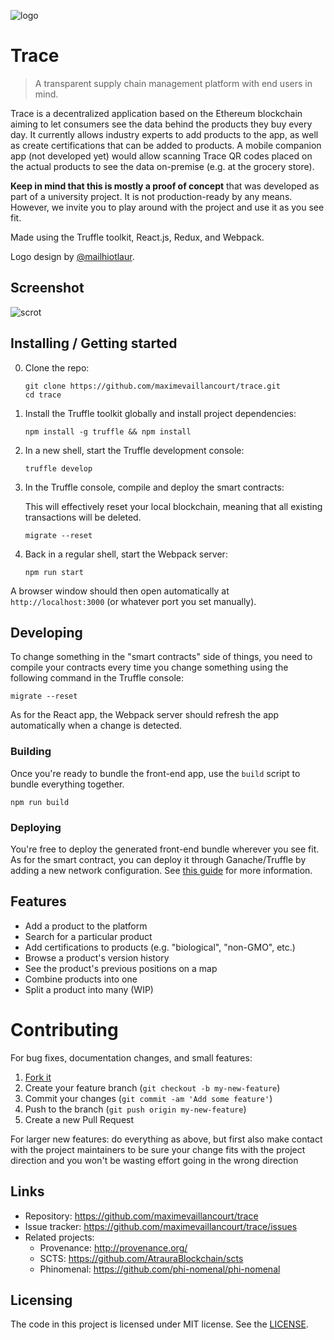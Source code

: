 ![logo](https://user-images.githubusercontent.com/8457808/38818082-db3aea62-4167-11e8-8e59-7af47131c087.png)

# Trace

> A transparent supply chain management platform with end users in mind.

Trace is a decentralized application based on the Ethereum blockchain aiming to
let consumers see the data behind the products they buy every day. It currently 
allows industry experts to add products to the app, as well as create certifications
that can be added to products. A mobile companion app (not developed yet) would 
allow scanning Trace QR codes placed on the actual products to see the data
on-premise (e.g. at the grocery store).

**Keep in mind that this is mostly a proof of concept** that was developed as part of a university project. It
is not production-ready by any means. However, we invite you to play around with the project
and use it as you see fit.

Made using the Truffle toolkit, React.js, Redux, and Webpack.

Logo design by [@mailhiotlaur](https://twitter.com/mailhiotlaur).

## Screenshot

![scrot](https://user-images.githubusercontent.com/8457808/38819232-d35aed1e-4168-11e8-90e7-1d74fe726729.png)

## Installing / Getting started

0. Clone the repo:

    ```shell
    git clone https://github.com/maximevaillancourt/trace.git
    cd trace
    ```
    
1. Install the Truffle toolkit globally and install project dependencies:

    ```shell
    npm install -g truffle && npm install
    ```

2. In a new shell, start the Truffle development console:

    ```shell
    truffle develop
    ```

3. In the Truffle console, compile and deploy the smart contracts:

    This will effectively reset your local blockchain, meaning that all existing transactions will be deleted.

    ```shell
    migrate --reset
    ```

4. Back in a regular shell, start the Webpack server:

    ```shell
    npm run start
    ```

A browser window should then open automatically at `http://localhost:3000` (or whatever port you set manually).

## Developing

To change something in the "smart contracts" side of things, you need to compile your contracts every time you change something
using the following command in the Truffle console:

```shell
migrate --reset
```

As for the React app, the Webpack server should refresh the app automatically when a change is detected.

### Building

Once you're ready to bundle the front-end app, use the `build` script to bundle everything together.

```shell
npm run build
```

### Deploying

You're free to deploy the generated front-end bundle wherever you see fit. As for the smart contract, you can deploy it through Ganache/Truffle by adding a new network configuration. See [this guide](http://truffleframework.com/tutorials/deploying-to-the-live-network) for more information.

## Features

* Add a product to the platform
* Search for a particular product
* Add certifications to products (e.g. "biological", "non-GMO", etc.)
* Browse a product's version history
* See the product's previous positions on a map
* Combine products into one
* Split a product into many (WIP)

# Contributing

For bug fixes, documentation changes, and small features:  

1. [Fork it](https://github.com/maximevaillancourt/trace/fork)
2. Create your feature branch (`git checkout -b my-new-feature`)  
3. Commit your changes (`git commit -am 'Add some feature'`)  
4. Push to the branch (`git push origin my-new-feature`)  
5. Create a new Pull Request

For larger new features: do everything as above, but first also make contact with the project maintainers to be sure your change fits with the project direction and you won't be wasting effort going in the wrong direction

## Links

- Repository: https://github.com/maximevaillancourt/trace
- Issue tracker: https://github.com/maximevaillancourt/trace/issues
- Related projects:
  - Provenance: http://provenance.org/
  - SCTS: https://github.com/AtrauraBlockchain/scts
  - Phinomenal: https://github.com/phi-nomenal/phi-nomenal

## Licensing

The code in this project is licensed under MIT license. See the [LICENSE](LICENSE).
